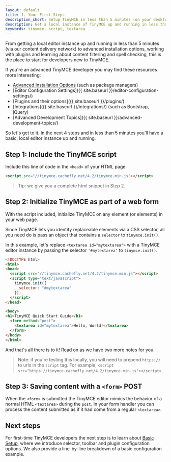 ```yaml
---
layout: default
title: 1. Your First Steps
description_short: Setup TinyMCE in less than 5 minutes (on your desktop).
description: Get a local instance of TinyMCE up and running in less than 5 minutes.
keywords: tinymce, script, textarea
---
```


From getting a local editor instance up and running in less than 5 minutes (via our content delivery network) to advanced installation options, working with plugins and learning about content filtering and spell checking, this is the place to start for developers new to TinyMCE.

If you're an advanced TinyMCE developer you may find these resources more interesting:

* [Advanced Installation Options](../advanced-installation-options/) (such as package managers)
* [Editor Configuration Settings]({{ site.baseurl }}/editor-configuration-settings/)
* [Plugins and their options]({{ site.baseurl }}/plugins/)
* [Integrations]({{ site.baseurl }}/integrations/) (such as Bootstrap, jQuery)
* [Advanced Development Topics]({{ site.baseurl }}/advanced-development-topics/)

So let's get to it. In the next 4 steps and in less than 5 minutes you'll have a basic, local editor instance up and running.

## Step 1: Include the TinyMCE script

Include this line of code in the `<head>` of your HTML page:

```html
<script src="//tinymce.cachefly.net/4.2/tinymce.min.js"></script>
```

> Tip: we give you a complete html snippet in Step 2.


## Step 2: Initialize TinyMCE as part of a web form

With the script included, initialize TinyMCE on any element (or elements) in your web page.

Since TinyMCE lets you identify replaceable elements via a CSS selector, all you need do is pass an object that contains a `selector` to `tinymce.init()`.

In this example, let's replace `<textarea id="mytextarea">` with a TinyMCE editor instance by passing the selector `'#mytextarea'` to `tinymce.init()`.

```html
<!DOCTYPE html>
<html>
<head>
  <script src="//tinymce.cachefly.net/4.2/tinymce.min.js"></script>
  <script type="text/javascript">
    tinymce.init({
      selector: "#mytextarea"
    });
  </script>
</head>

<body>
<h1>TinyMCE Quick Start Guide</h1>
  <form method="post">
    <textarea id="mytextarea">Hello, World!</textarea>
  </form>
</body>
</html>
```

And that's all there is to it! Read on as we have two more notes for you.

> Note: if you're testing this locally, you will need to prepend `https://` to urls in the `script` tag. For example, `<script src="https://tinymce.cachefly.net/4.2/tinymce.min.js"></script>`.

## Step 3: Saving content with a `<form>` POST

When the `<form>` is submitted the TinyMCE editor mimics the behavior of a normal HTML `<textarea>` during the `post`. In your form handler you can process the content submitted as if it had come from a regular `<textarea>`.


## Next steps

For first-time TinyMCE developers the next step is to learn about [Basic Setup](../basic-setup/), where we introduce selector, toolbar and plugin configuration options. We also provide a line-by-line breakdown of a basic configuration example.
